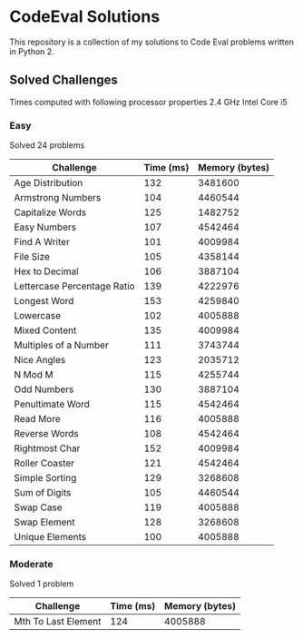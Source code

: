 # CodeEval Solutions

This repository is a collection of my solutions to Code Eval problems written in Python 2.

## Solved Challenges

Times computed with following processor properties 2.4 GHz Intel Core i5

### Easy

Solved 24 problems

| Challenge                   | Time (ms) | Memory (bytes) |
|-----------------------------|-----------|----------------|
| Age Distribution            | 132       | 3481600        |
| Armstrong Numbers           | 104       | 4460544        |
| Capitalize Words            | 125       | 1482752        |
| Easy Numbers                | 107       | 4542464        |
| Find A Writer               | 101       | 4009984        |
| File Size                   | 105       | 4358144        |
| Hex to Decimal              | 106       | 3887104        |
| Lettercase Percentage Ratio | 139       | 4222976        |
| Longest Word                | 153       | 4259840        |
| Lowercase                   | 102       | 4005888        |
| Mixed Content               | 135       | 4009984        |
| Multiples of a Number       | 111       | 3743744        |
| Nice Angles                 | 123       | 2035712        |
| N Mod M                     | 115       | 4255744        |
| Odd Numbers                 | 130       | 3887104        |
| Penultimate Word            | 115       | 4542464        |
| Read More                   | 116       | 4005888        |
| Reverse Words               | 108       | 4542464        |
| Rightmost Char              | 152       | 4009984        |
| Roller Coaster              | 121       | 4542464        |
| Simple Sorting              | 129       | 3268608        |
| Sum of Digits               | 105       | 4460544        |
| Swap Case                   | 119       | 4005888        |
| Swap Element                | 128       | 3268608        |
| Unique Elements             | 100       | 4005888        |

### Moderate

Solved 1 problem

| Challenge                | Time (ms) | Memory (bytes) |
|--------------------------|-----------|----------------|
| Mth To Last Element      | 124       | 4005888        |
